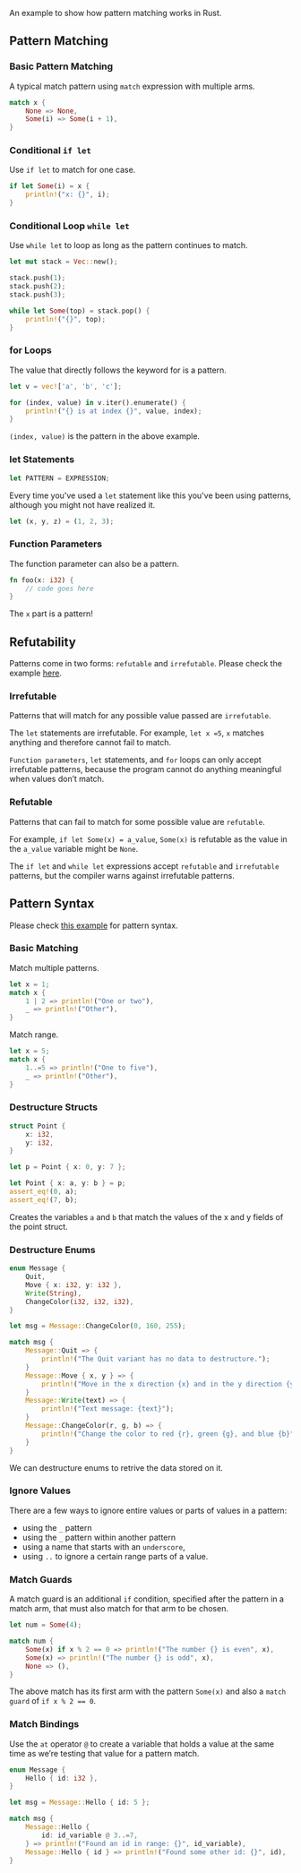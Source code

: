 An example to show how pattern matching works in Rust.

## Pattern Matching

### Basic Pattern Matching

A typical match pattern using `match` expression with multiple arms.

```rust
match x {
    None => None,
    Some(i) => Some(i + 1),
}
```

### Conditional `if let`

Use `if let` to match for one case.

```rust
if let Some(i) = x {
    println!("x: {}", i);
}
```

### Conditional Loop `while let`

Use `while let` to loop as long as the pattern continues to match.

```rust
let mut stack = Vec::new();

stack.push(1);
stack.push(2);
stack.push(3);

while let Some(top) = stack.pop() {
    println!("{}", top);
}
```

### for Loops

The value that directly follows the keyword for is a pattern.

```rust
let v = vec!['a', 'b', 'c'];

for (index, value) in v.iter().enumerate() {
    println!("{} is at index {}", value, index);
}
```

`(index, value)` is the pattern in the above example.

### let Statements

```rust
let PATTERN = EXPRESSION;
```

Every time you've used a `let` statement like this you've been using patterns, although you might not have realized it.

```rust
let (x, y, z) = (1, 2, 3);
```

### Function Parameters

The function parameter can also be a pattern.

```rust
fn foo(x: i32) {
    // code goes here
}
```

The `x` part is a pattern! 

## Refutability

Patterns come in two forms: `refutable` and `irrefutable`. Please check the example [here](./src/refutability.rs).

### Irrefutable

Patterns that will match for any possible value passed are `irrefutable`. 

The `let` statements are irrefutable. For example, `let x =5`, `x` matches anything and therefore cannot fail to match.

`Function parameters`, `let` statements, and `for` loops can only accept irrefutable patterns, because the program cannot do anything meaningful when values don’t match. 

### Refutable

Patterns that can fail to match for some possible value are `refutable`. 

For example, `if let Some(x) = a_value`, `Some(x)` is refutable as the value in the `a_value` variable might be `None`.

The `if let` and `while let` expressions accept `refutable` and `irrefutable` patterns, but the compiler warns against irrefutable patterns.

## Pattern Syntax

Please check [this example](./src/pattern_syntax.rs) for pattern syntax.

### Basic Matching

Match multiple patterns.

```rust
let x = 1;
match x {
    1 | 2 => println!("One or two"),
    _ => println!("Other"),
}
```

Match range.

```rust
let x = 5;
match x {
    1..=5 => println!("One to five"),
    _ => println!("Other"),  
}
```

### Destructure Structs

```rust
struct Point {
    x: i32,
    y: i32,
}

let p = Point { x: 0, y: 7 };

let Point { x: a, y: b } = p;
assert_eq!(0, a);
assert_eq!(7, b);
```

Creates the variables `a` and `b` that match the values of the x and y fields of the point struct.

### Destructure Enums

```rust
enum Message {
    Quit,
    Move { x: i32, y: i32 },
    Write(String),
    ChangeColor(i32, i32, i32),
}

let msg = Message::ChangeColor(0, 160, 255);

match msg {
    Message::Quit => {
        println!("The Quit variant has no data to destructure.");
    }
    Message::Move { x, y } => {
        println!("Move in the x direction {x} and in the y direction {y}");
    }
    Message::Write(text) => {
        println!("Text message: {text}");
    }
    Message::ChangeColor(r, g, b) => {
        println!("Change the color to red {r}, green {g}, and blue {b}",)
    }
}
```

We can destructure enums to retrive the data stored on it.

### Ignore Values

There are a few ways to ignore entire values or parts of values in a pattern: 
- using the `_` pattern
- using the `_` pattern within another pattern
- using a name that starts with an `underscore`, 
- using `..` to ignore a certain range parts of a value.

### Match Guards

A match guard is an additional `if` condition, specified after the pattern in a match arm, that must also match for that arm to be chosen. 

```rust
let num = Some(4);

match num {
    Some(x) if x % 2 == 0 => println!("The number {} is even", x),
    Some(x) => println!("The number {} is odd", x),
    None => (),
}
```

The above match has its first arm with the pattern `Some(x)` and also a `match guard` of `if x % 2 == 0`.

### Match Bindings

Use the `at` operator `@` to create a variable that holds a value at the same time as we’re testing that value for a pattern match.

```rust
enum Message {
    Hello { id: i32 },
}

let msg = Message::Hello { id: 5 };

match msg {
    Message::Hello {
        id: id_variable @ 3..=7,
    } => println!("Found an id in range: {}", id_variable),
    Message::Hello { id } => println!("Found some other id: {}", id),
}
```
